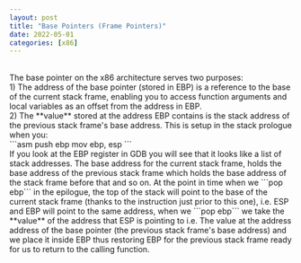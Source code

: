 ```yaml
---
layout: post
title: "Base Pointers (Frame Pointers)"
date: 2022-05-01
categories: [x86]
---
```

<br> 
The base pointer on the x86 architecture serves two purposes:  
<br> 
1) The address of the base pointer (stored in EBP) is a reference to the base of 
the current stack frame, enabling you to access function arguments and local 
variables as an offset from the address in EBP.   
<br> 
2) The **value** stored at the address EBP contains is the stack address of the 
previous stack frame's base address. This is setup in the stack prologue when 
you:  
<br> 
```asm
push ebp
mov ebp, esp
```  
<br> 
If you look at the EBP register in GDB you will see that it looks like a list of 
stack addresses. The base address for the current stack frame, holds the base 
address of the previous stack frame which holds the base address of the stack 
frame before that and so on. At the point in time when we ```pop ebp``` in the 
epilogue, the top of the stack will point to the base of the current stack frame 
(thanks to the instruction just prior to this one), i.e. ESP and EBP will point 
to the same address, when we ```pop ebp``` we take the **value** of the address 
that ESP is pointing to i.e. The value at the address address of the base 
pointer (the previous stack frame's base address) and we place it inside EBP 
thus restoring EBP for the previous stack frame ready for us to return to the 
calling function.   
